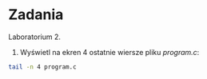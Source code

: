 # Zadania

Laboratorium 2.

1. Wyświetl na ekren 4 ostatnie wiersze pliku *program.c*:

```sh
tail -n 4 program.c

